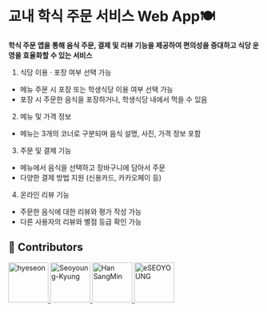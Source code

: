 # 교내 학식 주문 서비스 Web App🍽️

<strong>학식 주문 앱을 통해 음식 주문, 결제 및 리뷰 기능을 제공하여 편의성을 증대하고 식당 운영을 효율화할 수 있는 서비스</strong>

1. 식당 이용 · 포장 여부 선택 가능
- 메뉴 주문 시 포장 또는 학생식당 이용 여부 선택 가능
- 포장 시 주문한 음식을 포장하거나, 학생식당 내에서 먹을 수 있음
2. 메뉴 및 가격 정보
 - 메뉴는 3개의 코너로 구분되며 음식 설명, 사진, 가격 정보 포함
3. 주문 및 결제 기능
 - 메뉴에서 음식을 선택하고 장바구니에 담아서 주문
 - 다양한 결제 방법 지원 (신용카드, 카카오페이 등)
4. 온라인 리뷰 기능
 - 주문한 음식에 대한 리뷰와 평가 작성 가능
 - 다른 사용자의 리뷰와 별점 등급 확인 가능


  ## 🤝 Contributors
<a href = "https://github.com/1105tjs">
  <img src="https://avatars.githubusercontent.com/u/84896574?v=4" alt="hyeseon" width="80" style="max-width:100%" />
</a>
<a href = "https://github.com/Seoyoung-Kyung">
  <img src="https://avatars.githubusercontent.com/u/102145268?v=4" alt="Seoyoung-Kyung" width="80" style="max-width:100%" />
</a>
<a href = "https://github.com/Sangmin4104">
  <img src="https://avatars.githubusercontent.com/u/103910772?v=4" alt="Han SangMin" width="80" style="max-width:100%" />
</a>
<a href = "https://github.com/eSEOYOUNG">
  <img src="https://avatars.githubusercontent.com/u/78011838?v=4" alt="eSEOYOUNG" width="80" style="max-width:100%" />
</a>

